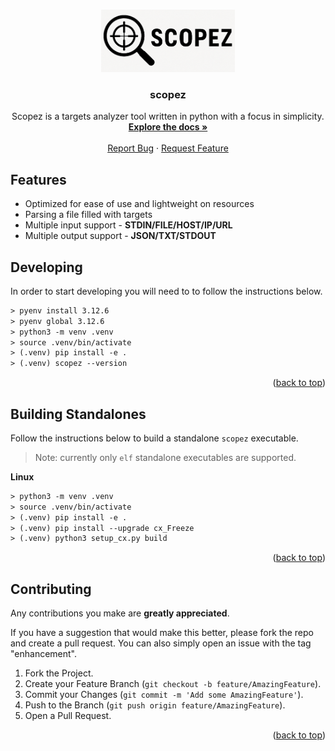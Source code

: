 <a id="readme-top"></a>

<!-- PROJECT LOGO -->
<br />

<div align="center">
  <a href="https://github.com/xcalts/scopez">
    <img src=".github/logo.png" alt="Logo" height="100" />
  </a>
  <h3 align="center">scopez</h3>
  <p align="center">
    Scopez is a targets analyzer tool written in python with a focus in simplicity.
    <br />
    <a href="https://github.com/xcalts/scopez"><strong>Explore the docs »</strong></a>
    <br />
    <br />
    <a href="https://github.com/xcalts/scopez/issues/new?labels=bug&template=bug-report---.md">Report Bug</a>
    ·
    <a href="https://github.com/xcalts/scopez/issues/new?labels=enhancement&template=feature-request---.md">Request Feature</a>
  </p>
</div>

## Features

- Optimized for ease of use and lightweight on resources
- Parsing a file filled with targets
- Multiple input support - **STDIN/FILE/HOST/IP/URL**
- Multiple output support - **JSON/TXT/STDOUT**

## Developing

In order to start developing you will need to to follow the instructions below.

```txt
> pyenv install 3.12.6
> pyenv global 3.12.6
> python3 -m venv .venv
> source .venv/bin/activate
> (.venv) pip install -e .
> (.venv) scopez --version
```

<p align="right">(<a href="#readme-top">back to top</a>)</p>

## Building Standalones

Follow the instructions below to build a standalone `scopez` executable.

> Note: currently only `elf` standalone executables are supported.

**Linux**

```txt
> python3 -m venv .venv
> source .venv/bin/activate
> (.venv) pip install -e .
> (.venv) pip install --upgrade cx_Freeze
> (.venv) python3 setup_cx.py build
```

<p align="right">(<a href="#readme-top">back to top</a>)</p>

## Contributing

Any contributions you make are **greatly appreciated**.

If you have a suggestion that would make this better, please fork the repo and create a pull request.
You can also simply open an issue with the tag "enhancement".

1. Fork the Project.
2. Create your Feature Branch (`git checkout -b feature/AmazingFeature`).
3. Commit your Changes (`git commit -m 'Add some AmazingFeature'`).
4. Push to the Branch (`git push origin feature/AmazingFeature`).
5. Open a Pull Request.

<p align="right">(<a href="#readme-top">back to top</a>)</p>
